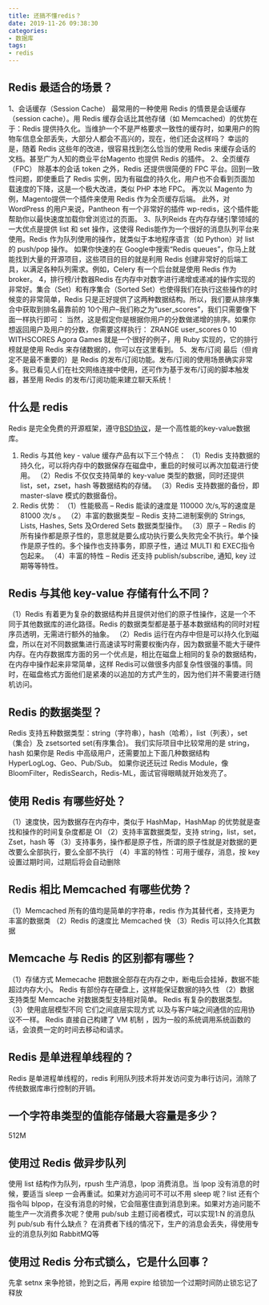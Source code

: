 ```yaml
---
title: 还搞不懂redis？
date: 2019-11-26 09:38:30
categories:
- 数据库
tags:
- redis
---
```


## Redis 最适合的场景？
   1、会话缓存（Session Cache）
   最常用的一种使用 Redis 的情景是会话缓存（session cache）。用 Redis 缓存会话比其他存储（如 Memcached）的优势在于：Redis 提供持久化。当维护一个不是严格要求一致性的缓存时，如果用户的购物车信息全部丢失，大部分人都会不高兴的，现在，他们还会这样吗？ 幸运的是，随着 Redis 这些年的改进，很容易找到怎么恰当的使用 Redis 来缓存会话的文档。甚至广为人知的商业平台Magento 也提供 Redis 的插件。
   2、全页缓存（FPC）
   除基本的会话 token 之外，Redis 还提供很简便的 FPC 平台。回到一致性问题，即使重启了 Redis 实例，因为有磁盘的持久化，用户也不会看到页面加载速度的下降，这是一个极大改进，类似 PHP 本地 FPC。 再次以 Magento 为例，Magento提供一个插件来使用 Redis 作为全页缓存后端。 此外，对 WordPress 的用户来说，Pantheon 有一个非常好的插件 wp-redis，这个插件能帮助你以最快速度加载你曾浏览过的页面。
   3、队列Reids 
   在内存存储引擎领域的一大优点是提供 list 和 set 操作，这使得 Redis能作为一个很好的消息队列平台来使用。Redis 作为队列使用的操作，就类似于本地程序语言（如 Python）对 list 的 push/pop 操作。 如果你快速的在 Google中搜索“Redis queues”，你马上就能找到大量的开源项目，这些项目的目的就是利用 Redis 创建非常好的后端工具，以满足各种队列需求。例如，Celery 有一个后台就是使用 Redis 作为 broker。
   4，排行榜/计数器Redis 
   在内存中对数字进行递增或递减的操作实现的非常好。集合（Set）和有序集合（Sorted Set）也使得我们在执行这些操作的时候变的非常简单，Redis 只是正好提供了这两种数据结构。所以，我们要从排序集合中获取到排名最靠前的 10个用户–我们称之为“user_scores”，我们只需要像下面一样执行即可： 当然，这是假定你是根据你用户的分数做递增的排序。如果你想返回用户及用户的分数，你需要这样执行： ZRANGE user_scores 0 10 WITHSCORES Agora Games 就是一个很好的例子，用 Ruby 实现的，它的排行榜就是使用 Redis 来存储数据的，你可以在这里看到。
   5、发布/订阅
   最后（但肯定不是最不重要的）是 Redis 的发布/订阅功能。发布/订阅的使用场景确实非常多。我已看见人们在社交网络连接中使用，还可作为基于发布/订阅的脚本触发器，甚至用 Redis 的发布/订阅功能来建立聊天系统！
## 什么是 redis
Redis 是完全免费的开源框架，遵守[BSD协议](https://www.jianshu.com/p/4a5bc226299b)，是一个高性能的key-value数据库。
1. Redis 与其他 key - value 缓存产品有以下三个特点：
    （1）Redis 支持数据的持久化，可以将内存中的数据保存在磁盘中，重启的时候可以再次加载进行使用。
    （2）Redis 不仅仅支持简单的 key-value 类型的数据，同时还提供 list，set，zset，hash 等数据结构的存储。
    （3）Redis 支持数据的备份，即 master-slave 模式的数据备份。
2. Redis 优势：
    （1）性能极高 – Redis 能读的速度是 110000 次/s,写的速度是 81000 次/s 。
    （2）丰富的数据类型 – Redis 支持二进制案例的 Strings, Lists, Hashes, Sets 及Ordered Sets 数据类型操作。
    （3）原子 – Redis 的所有操作都是原子性的，意思就是要么成功执行要么失败完全不执行。单个操作是原子性的。多个操作也支持事务，即原子性，通过 MULTI 和 EXEC指令包起来。
    （4）丰富的特性 – Redis 还支持 publish/subscribe, 通知, key 过期等等特性。
## Redis 与其他 key-value 存储有什么不同？
   （1）Redis 有着更为复杂的数据结构并且提供对他们的原子性操作，这是一个不同于其他数据库的进化路径。Redis 的数据类型都是基于基本数据结构的同时对程序员透明，无需进行额外的抽象。
   （2）Redis 运行在内存中但是可以持久化到磁盘，所以在对不同数据集进行高速读写时需要权衡内存，因为数据量不能大于硬件内存。在内存数据库方面的另一个优点是，相比在磁盘上相同的复杂的数据结构，在内存中操作起来非常简单，这样 Redis可以做很多内部复杂性很强的事情。同时，在磁盘格式方面他们是紧凑的以追加的方式产生的，因为他们并不需要进行随机访问。

## Redis 的数据类型？
   Redis 支持五种数据类型：string（字符串），hash（哈希），list（列表），set（集合）及 zsetsorted set(有序集合)。 
   我们实际项目中比较常用的是 string，hash 如果你是 Redis 中高级用户，还需要加上下面几种数据结构 HyperLogLog、Geo、Pub/Sub。
   如果你说还玩过 Redis Module，像 BloomFilter，RedisSearch，Redis-ML，面试官得眼睛就开始发亮了。
## 使用 Redis 有哪些好处？
   （1）速度快，因为数据存在内存中，类似于 HashMap，HashMap 的优势就是查找和操作的时间复杂度都是 OI
   （2）支持丰富数据类型，支持 string，list，set，Zset，hash 等
   （3）支持事务，操作都是原子性，所谓的原子性就是对数据的更改要么全部执行，要么全部不执行
   （4）丰富的特性：可用于缓存，消息，按 key 设置过期时间，过期后将会自动删除
## Redis 相比 Memcached 有哪些优势？
   （1）Memcached 所有的值均是简单的字符串，redis 作为其替代者，支持更为丰富的数据类
   （2）Redis 的速度比 Memcached 快
   （3）Redis 可以持久化其数据
## Memcache 与 Redis 的区别都有哪些？
   （1）存储方式 Memecache 把数据全部存在内存之中，断电后会挂掉，数据不能超过内存大小。 Redis 有部份存在硬盘上，这样能保证数据的持久性
   （2）数据支持类型 Memcache 对数据类型支持相对简单。 Redis 有复杂的数据类型。
   （3）使用底层模型不同 它们之间底层实现方式 以及与客户端之间通信的应用协议不一样。 Redis 直接自己构建了 VM 机制 ，因为一般的系统调用系统函数的话，会浪费一定的时间去移动和请求。
## Redis 是单进程单线程的？
   Redis 是单进程单线程的，redis 利用队列技术将并发访问变为串行访问，消除了传统数据库串行控制的开销。
## 一个字符串类型的值能存储最大容量是多少？
   512M
## 使用过 Redis 做异步队列
   使用 list 结构作为队列，rpush 生产消息，lpop 消费消息。当 lpop 没有消息的时候，要适当 sleep 一会再重试。如果对方追问可不可以不用 sleep 呢？list 还有个指令叫 blpop，在没有消息的时候，它会阻塞住直到消息到来。如果对方追问能不能生产一次消费多次呢？使用 pub/sub 主题订阅者模式，可以实现1:N 的消息队列
   pub/sub 有什么缺点？
   在消费者下线的情况下，生产的消息会丢失，得使用专业的消息队列如 RabbitMQ等
## 使用过 Redis 分布式锁么，它是什么回事？
   先拿 setnx 来争抢锁，抢到之后，再用 expire 给锁加一个过期时间防止锁忘记了释放